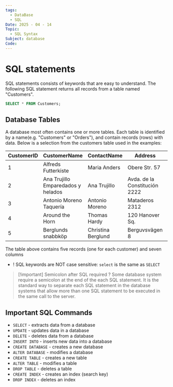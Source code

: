 ```yaml
---
tags:
  - DataBase
  - SQL
Date: 2025 - 04 - 14
Topic:
  - SQL Syntax
Subject: database
Code:
---
```

# SQL statements
SQL statements consists of keywords that are easy to understand.
The following SQL statement returns all records from a table named "Customers".
```sql
SELECT * FROM Customers;
```


## Database Tables
A database most often contains one or more tables. Each table is identified by a name(e.g. "Customers" or "Orders"), and contain records (rows) with data.
Below is a selection from the customers table used in the examples:

|CustomerID|CustomerName|ContactName|Address|City|PostalCode|Country|
|---|---|---|---|---|---|---|
|1|Alfreds Futterkiste|Maria Anders|Obere Str. 57|Berlin|12209|Germany|
|2|Ana Trujillo Emparedados y helados|Ana Trujillo|Avda. de la Constitución 2222|México D.F.|05021|Mexico|
|3|Antonio Moreno Taquería|Antonio Moreno|Mataderos 2312|México D.F.|05023|Mexico|
|4|Around the Horn|Thomas Hardy|120 Hanover Sq.|London|WA1 1DP|UK|
|5|Berglunds snabbköp|Christina Berglund|Berguvsvägen 8|Luleå|S-958 22|Sweden|
The table above contains five records (one for each customer) and seven columns 


- ! SQL keywords are NOT case sensitive: `select` is the same as `SELECT`


> [!important] Semicolon after SQL required ?
> Some database system require a semicolon at the end of the each SQL statement.
> It is the standard way to separate each SQL statement in the database systems that allow more than one SQL statement to be executed in the same call to the server.
##  **Important SQL Commands**

- `SELECT` - extracts data from a database
- `UPDATE` - updates data in a database
- `DELETE` - deletes data from a database
- `INSERT INTO` - inserts new data into a database
- `CREATE DATABASE` - creates a new database
- `ALTER DATABASE` - modifies a database
- `CREATE TABLE` - creates a new table
- `ALTER TABLE` - modifies a table
- `DROP TABLE` - deletes a table
- `CREATE INDEX` - creates an index (search key)
- `DROP INDEX` - deletes an index